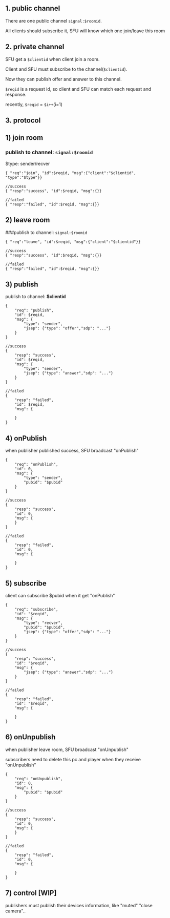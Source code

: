 
## 1. public channel


There are one public channel `signal:$roomid`.

All clients should subscribe it, SFU will know which one join/leave this room

## 2. private channel

SFU get a `$clientid` when client join a room.

Client and SFU must subscribe to the channel(`$clientid`).

Now they can publish offer and answer to this channel.

`$reqid` is a request id, so client and SFU can match each request and response.

recently, `$reqid` = `$i++`(i=1)
## 3. protocol
## 1) join room
### publish to channel: `signal:$roomid`
$type: sender/recver

```
{ "req":"join", "id":$reqid, "msg":{"client":"$clientid", "type":"$type"}}

//success
{ "resp":"success", "id":$reqid, "msg":{}}

//failed
{ "resp":"failed", "id":$reqid, "msg":{}}
```

## 2) leave room
###publish to channel: `signal:$roomid`

```
{ "req":"leave", "id":$reqid, "msg":{"client":"$clientid"}}

//success
{ "resp":"success", "id":$reqid, "msg":{}}

//failed
{ "resp":"failed", "id":$reqid, "msg":{}}
```


## 3) publish
publish to channel: **$clientid**

```
{
    "req": "publish",
    "id": $reqid,
    "msg": {
        "type": "sender",
        "jsep": {"type": "offer","sdp": "..."}
    }
}

//success
{
    "resp": "success",
    "id": $reqid,
    "msg": {
        "type": "sender",
        "jsep": {"type": "answer","sdp": "..."}
    }
}

//failed
{
    "resp": "failed",
    "id": $reqid,
    "msg": {

    }
}

```

## 4) onPublish

when publisher published success, SFU broadcast "onPublish"


```
{
    "req": "onPublish",
    "id": 0,
    "msg": {
        "type": "sender",
        "pubid": "$pubid"
    }
}

//success
{
    "resp": "success",
    "id": 0,
    "msg": {
    }
}

//failed
{
    "resp": "failed",
    "id": 0,
    "msg": {

    }
}

```


## 5) subscribe

client can subscribe $pubid when it get "onPublish"

```
{
    "req": "subscribe",
    "id": "$reqid",
    "msg": {
        "type": "recver",
        "pubid": "$pubid",
        "jsep": {"type": "offer","sdp": "..."}
    }
}

//success
{
    "resp": "success",
    "id": "$reqid",
    "msg": {
        "jsep": {"type": "answer","sdp": "..."}
    }
}

//failed
{
    "resp": "failed",
    "id": "$reqid",
    "msg": {

    }
}
```

## 6) onUnpublish

when publisher leave room, SFU broadcast "onUnpublish"

subscribers need to delete this pc and player when they receive "onUnpublish"


```
{
    "req": "onUnpublish",
    "id": 0,
    "msg": {
        "pubid": "$pubid"
    }
}

//success
{
    "resp": "success",
    "id": 0,
    "msg": {
    }
}

//failed
{
    "resp": "failed",
    "id": 0,
    "msg": {

    }
}

```
## 7) control [WIP]
publishers must publish their devices information, like "muted" "close camera"..
